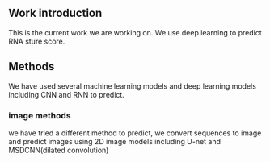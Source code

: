 ## Work introduction
This is the current work we are working on. We use deep learning to predict RNA sture score.

## Methods
We have used several machine learning models and deep learning models including CNN and RNN to predict.
### image methods
we have tried a different method to predict, we convert sequences to image and predict images using 2D image models including U-net and MSDCNN(dilated convolution) 


